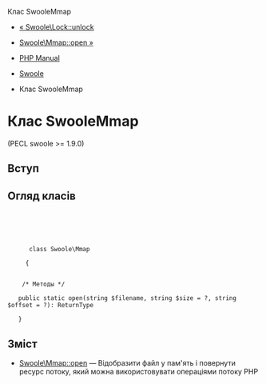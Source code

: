 Клас SwooleMmap

-   [« Swoole\\Lock::unlock](swoole-lock.unlock.html)
    
-   [Swoole\\Mmap::open »](swoole-mmap.open.html)
    
-   [PHP Manual](index.html)
    
-   [Swoole](book.swoole.html)
    
-   Клас SwooleMmap
    

# Клас SwooleMmap

(PECL swoole >= 1.9.0)

## Вступ

## Огляд класів

```classsynopsis



    
     
      class Swoole\Mmap
     
     {


    /* Методы */
    
   public static open(string $filename, string $size = ?, string $offset = ?): ReturnType

   }
```

## Зміст

-   [Swoole\\Mmap::open](swoole-mmap.open.html) — Відобразити файл у пам'ять і повернути ресурс потоку, який можна використовувати операціями потоку PHP